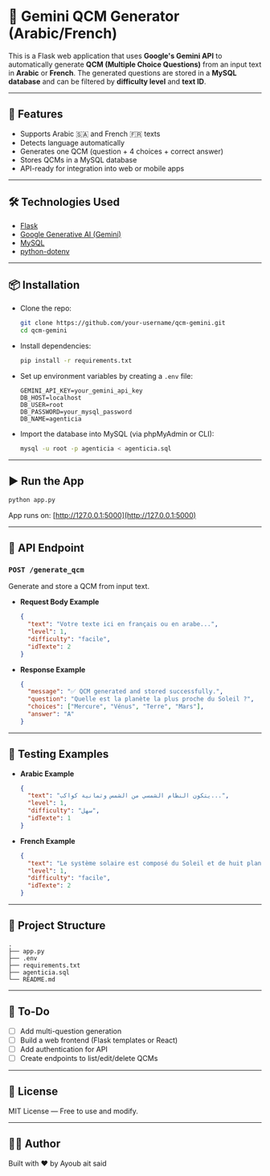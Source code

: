 
# 🧠 Gemini QCM Generator (Arabic/French)

This is a Flask web application that uses **Google's Gemini API** to automatically generate **QCM (Multiple Choice Questions)** from an input text in **Arabic** or **French**. The generated questions are stored in a **MySQL database** and can be filtered by **difficulty level** and **text ID**.

---

## 🚀 Features

- Supports Arabic 🇸🇦 and French 🇫🇷 texts
- Detects language automatically
- Generates one QCM (question + 4 choices + correct answer)
- Stores QCMs in a MySQL database
- API-ready for integration into web or mobile apps

---

## 🛠️ Technologies Used

- [Flask](https://flask.palletsprojects.com/)
- [Google Generative AI (Gemini)](https://ai.google.dev/)
- [MySQL](https://www.mysql.com/)
- [python-dotenv](https://pypi.org/project/python-dotenv/)

---

## 📦 Installation

- Clone the repo:

  ```bash
  git clone https://github.com/your-username/qcm-gemini.git
  cd qcm-gemini
  ```

- Install dependencies:

  ```bash
  pip install -r requirements.txt
  ```

- Set up environment variables by creating a `.env` file:

  ```env
  GEMINI_API_KEY=your_gemini_api_key
  DB_HOST=localhost
  DB_USER=root
  DB_PASSWORD=your_mysql_password
  DB_NAME=agenticia
  ```

- Import the database into MySQL (via phpMyAdmin or CLI):

  ```bash
  mysql -u root -p agenticia < agenticia.sql
  ```

---

## ▶️ Run the App

```bash
python app.py
```

App runs on: [http://127.0.0.1:5000](http://127.0.0.1:5000)

---

## 📮 API Endpoint

### `POST /generate_qcm`

Generate and store a QCM from input text.

- **Request Body Example**

  ```json
  {
    "text": "Votre texte ici en français ou en arabe...",
    "level": 1,
    "difficulty": "facile",
    "idTexte": 2
  }
  ```

- **Response Example**

  ```json
  {
    "message": "✅ QCM generated and stored successfully.",
    "question": "Quelle est la planète la plus proche du Soleil ?",
    "choices": ["Mercure", "Vénus", "Terre", "Mars"],
    "answer": "A"
  }
  ```

---

## 🧪 Testing Examples

- **Arabic Example**

  ```json
  {
    "text": "يتكون النظام الشمسي من الشمس وثمانية كواكب...",
    "level": 1,
    "difficulty": "سهل",
    "idTexte": 1
  }
  ```

- **French Example**

  ```json
  {
    "text": "Le système solaire est composé du Soleil et de huit planètes...",
    "level": 1,
    "difficulty": "facile",
    "idTexte": 2
  }
  ```

---

## 📁 Project Structure

```
.
├── app.py
├── .env
├── requirements.txt
├── agenticia.sql
└── README.md
```

---

## 📌 To-Do

- [ ] Add multi-question generation
- [ ] Build a web frontend (Flask templates or React)
- [ ] Add authentication for API
- [ ] Create endpoints to list/edit/delete QCMs

---

## 📃 License

MIT License — Free to use and modify.

---

## 🙋‍♂️ Author

Built with ❤️ by Ayoub ait said
